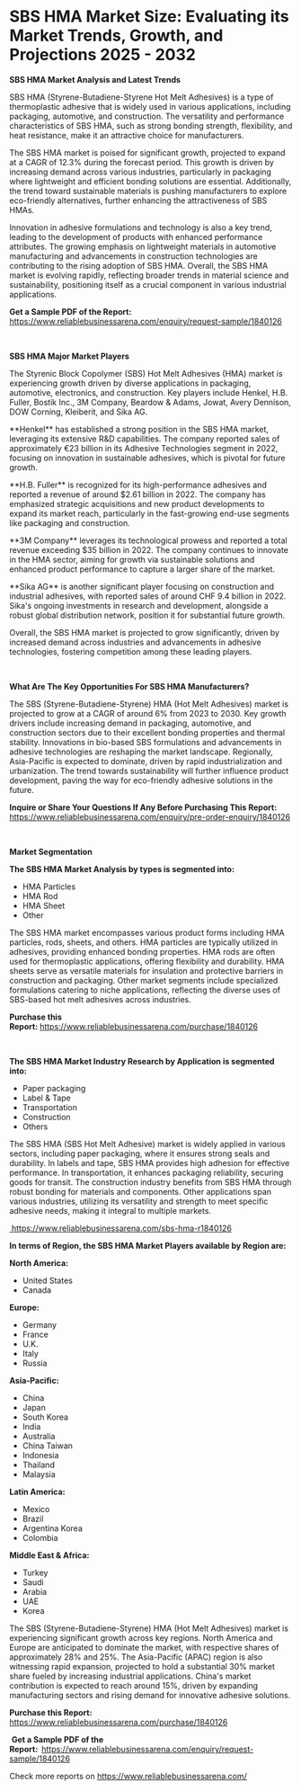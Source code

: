 <p><h1>SBS HMA Market Size: Evaluating its Market Trends, Growth, and Projections 2025 - 2032</h1></p><p><strong>SBS HMA Market Analysis and Latest Trends</strong></p>
<p><p>SBS HMA (Styrene-Butadiene-Styrene Hot Melt Adhesives) is a type of thermoplastic adhesive that is widely used in various applications, including packaging, automotive, and construction. The versatility and performance characteristics of SBS HMA, such as strong bonding strength, flexibility, and heat resistance, make it an attractive choice for manufacturers.</p><p>The SBS HMA market is poised for significant growth, projected to expand at a CAGR of 12.3% during the forecast period. This growth is driven by increasing demand across various industries, particularly in packaging where lightweight and efficient bonding solutions are essential. Additionally, the trend toward sustainable materials is pushing manufacturers to explore eco-friendly alternatives, further enhancing the attractiveness of SBS HMAs. </p><p>Innovation in adhesive formulations and technology is also a key trend, leading to the development of products with enhanced performance attributes. The growing emphasis on lightweight materials in automotive manufacturing and advancements in construction technologies are contributing to the rising adoption of SBS HMA. Overall, the SBS HMA market is evolving rapidly, reflecting broader trends in material science and sustainability, positioning itself as a crucial component in various industrial applications.</p></p>
<p><strong>Get a Sample PDF of the Report:&nbsp;</strong> <a href="https://www.reliablebusinessarena.com/enquiry/request-sample/1840126?utm_campaign=2039&utm_medium=2&utm_source=Github&utm_content=ia&utm_term=03022025&utm_id=sbs-hma">https://www.reliablebusinessarena.com/enquiry/request-sample/1840126</a></p>
<p>&nbsp;</p>
<p><strong>SBS HMA Major Market Players</strong></p>
<p><p>The Styrenic Block Copolymer (SBS) Hot Melt Adhesives (HMA) market is experiencing growth driven by diverse applications in packaging, automotive, electronics, and construction. Key players include Henkel, H.B. Fuller, Bostik Inc., 3M Company, Beardow & Adams, Jowat, Avery Dennison, DOW Corning, Kleiberit, and Sika AG.</p><p>**Henkel** has established a strong position in the SBS HMA market, leveraging its extensive R&D capabilities. The company reported sales of approximately €23 billion in its Adhesive Technologies segment in 2022, focusing on innovation in sustainable adhesives, which is pivotal for future growth.</p><p>**H.B. Fuller** is recognized for its high-performance adhesives and reported a revenue of around $2.61 billion in 2022. The company has emphasized strategic acquisitions and new product developments to expand its market reach, particularly in the fast-growing end-use segments like packaging and construction.</p><p>**3M Company** leverages its technological prowess and reported a total revenue exceeding $35 billion in 2022. The company continues to innovate in the HMA sector, aiming for growth via sustainable solutions and enhanced product performance to capture a larger share of the market.</p><p>**Sika AG** is another significant player focusing on construction and industrial adhesives, with reported sales of around CHF 9.4 billion in 2022. Sika's ongoing investments in research and development, alongside a robust global distribution network, position it for substantial future growth.</p><p>Overall, the SBS HMA market is projected to grow significantly, driven by increased demand across industries and advancements in adhesive technologies, fostering competition among these leading players.</p></p>
<p>&nbsp;</p>
<p><strong>What Are The Key Opportunities For SBS HMA Manufacturers?</strong></p>
<p><p>The SBS (Styrene-Butadiene-Styrene) HMA (Hot Melt Adhesives) market is projected to grow at a CAGR of around 6% from 2023 to 2030. Key growth drivers include increasing demand in packaging, automotive, and construction sectors due to their excellent bonding properties and thermal stability. Innovations in bio-based SBS formulations and advancements in adhesive technologies are reshaping the market landscape. Regionally, Asia-Pacific is expected to dominate, driven by rapid industrialization and urbanization. The trend towards sustainability will further influence product development, paving the way for eco-friendly adhesive solutions in the future.</p></p>
<p><strong>Inquire or Share Your Questions If Any Before Purchasing This Report:</strong> <a href="https://www.reliablebusinessarena.com/enquiry/pre-order-enquiry/1840126?utm_campaign=2039&utm_medium=2&utm_source=Github&utm_content=ia&utm_term=03022025&utm_id=sbs-hma">https://www.reliablebusinessarena.com/enquiry/pre-order-enquiry/1840126</a></p>
<p>&nbsp;</p>
<p><strong>Market Segmentation</strong></p>
<p><strong>The SBS HMA Market Analysis by types is segmented into:</strong></p>
<p><ul><li>HMA Particles</li><li>HMA Rod</li><li>HMA Sheet</li><li>Other</li></ul></p>
<p><p>The SBS HMA market encompasses various product forms including HMA particles, rods, sheets, and others. HMA particles are typically utilized in adhesives, providing enhanced bonding properties. HMA rods are often used for thermoplastic applications, offering flexibility and durability. HMA sheets serve as versatile materials for insulation and protective barriers in construction and packaging. Other market segments include specialized formulations catering to niche applications, reflecting the diverse uses of SBS-based hot melt adhesives across industries.</p></p>
<p><strong>Purchase this Report:&nbsp;</strong><a href="https://www.reliablebusinessarena.com/purchase/1840126?utm_campaign=2039&utm_medium=2&utm_source=Github&utm_content=ia&utm_term=03022025&utm_id=sbs-hma">https://www.reliablebusinessarena.com/purchase/1840126</a></p>
<p>&nbsp;</p>
<p><strong>The SBS HMA Market Industry Research by Application is segmented into:</strong></p>
<p><ul><li>Paper packaging</li><li>Label & Tape</li><li>Transportation</li><li>Construction</li><li>Others</li></ul></p>
<p><p>The SBS HMA (SBS Hot Melt Adhesive) market is widely applied in various sectors, including paper packaging, where it ensures strong seals and durability. In labels and tape, SBS HMA provides high adhesion for effective performance. In transportation, it enhances packaging reliability, securing goods for transit. The construction industry benefits from SBS HMA through robust bonding for materials and components. Other applications span various industries, utilizing its versatility and strength to meet specific adhesive needs, making it integral to multiple markets.</p></p>
<p><a href="https://www.reliablebusinessarena.com/sbs-hma-r1840126?utm_campaign=2039&utm_medium=2&utm_source=Github&utm_content=ia&utm_term=03022025&utm_id=sbs-hma">&nbsp;https://www.reliablebusinessarena.com/sbs-hma-r1840126</a></p>
<p><strong>In terms of Region, the SBS HMA Market Players available by Region are:</strong></p>
<p>
    <p> <strong> North America: </strong>
        <ul>
            <li>United States</li>
            <li>Canada</li>
        </ul>
        </p> 
    <p> <strong> Europe: </strong>
        <ul>
            <li>Germany</li>
            <li>France</li>
            <li>U.K.</li>
            <li>Italy</li>
            <li>Russia</li>
        </ul>
        </p> 
    <p> <strong> Asia-Pacific: </strong>
        <ul>
            <li>China</li>
            <li>Japan</li>
            <li>South Korea</li>
            <li>India</li>
            <li>Australia</li>
            <li>China Taiwan</li>
            <li>Indonesia</li>
            <li>Thailand</li>
            <li>Malaysia</li>
        </ul>
        </p> 
    <p> <strong> Latin America: </strong>
        <ul>
            <li>Mexico</li>
            <li>Brazil</li>
            <li>Argentina Korea</li>
            <li>Colombia</li>
        </ul>
        </p> 
    <p> <strong> Middle East & Africa: </strong>
        <ul>
            <li>Turkey</li>
            <li>Saudi</li>
            <li>Arabia</li>
            <li>UAE</li>
            <li>Korea</li>
        </ul>
    </p>
    </p>
<p><p>The SBS (Styrene-Butadiene-Styrene) HMA (Hot Melt Adhesives) market is experiencing significant growth across key regions. North America and Europe are anticipated to dominate the market, with respective shares of approximately 28% and 25%. The Asia-Pacific (APAC) region is also witnessing rapid expansion, projected to hold a substantial 30% market share fueled by increasing industrial applications. China's market contribution is expected to reach around 15%, driven by expanding manufacturing sectors and rising demand for innovative adhesive solutions.</p></p>
<p><strong>Purchase this Report: </strong><a href="https://www.reliablebusinessarena.com/purchase/1840126?utm_campaign=2039&utm_medium=2&utm_source=Github&utm_content=ia&utm_term=03022025&utm_id=sbs-hma">https://www.reliablebusinessarena.com/purchase/1840126</a></p>
<p>&nbsp;<strong>Get a Sample PDF of the Report:&nbsp;&nbsp;</strong><a href="https://www.reliablebusinessarena.com/enquiry/request-sample/1840126?utm_campaign=2039&utm_medium=2&utm_source=Github&utm_content=ia&utm_term=03022025&utm_id=sbs-hma">https://www.reliablebusinessarena.com/enquiry/request-sample/1840126</a></p>
<p><strong></strong></p>
<p>Check more reports on <a href="https://www.reliablebusinessarena.com/?utm_campaign=2039&utm_medium=2&utm_source=Github&utm_content=ia&utm_term=03022025&utm_id=sbs-hma">https://www.reliablebusinessarena.com/</a></p>